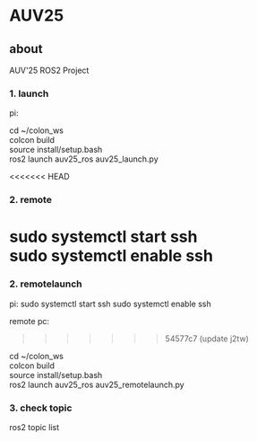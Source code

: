 # AUV25

## about
AUV'25 ROS2 Project

### 1. launch
pi:

cd ~/colon_ws<br>
colcon build<br>
source install/setup.bash<br>
ros2 launch auv25_ros auv25_launch.py<br>

<<<<<<< HEAD
### 2. remote

sudo systemctl start ssh<br>
sudo systemctl enable ssh<br>
=======
### 2. remotelaunch
pi:
sudo systemctl start ssh
sudo systemctl enable ssh

remote pc:
>>>>>>> 54577c7 (update j2tw)

cd ~/colon_ws<br>
colcon build<br>
source install/setup.bash<br>
ros2 launch auv25_ros auv25_remotelaunch.py<br>

### 3. check topic

ros2 topic list<br>
